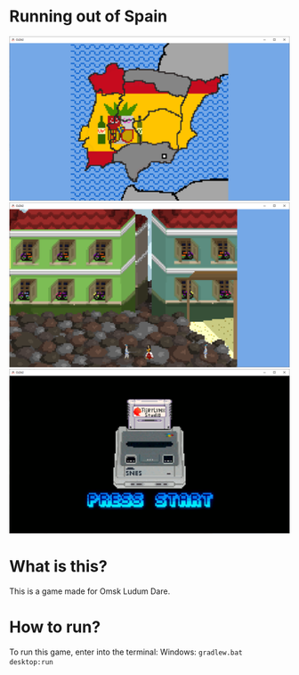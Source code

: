 # Running out of Spain

![](https://raw.githubusercontent.com/i55maximus55i-games/Ludum-Dare-42-Running-out-of-Spain/master/github/Spain1.png)
![](https://raw.githubusercontent.com/i55maximus55i-games/Ludum-Dare-42-Running-out-of-Spain/master/github/Spain2.png)
![](https://raw.githubusercontent.com/i55maximus55i-games/Ludum-Dare-42-Running-out-of-Spain/master/github/Spain3.png)


#  What is this?

This is a game made for Omsk Ludum Dare.


# How to run?
To run this game, enter into the terminal:
Windows: `gradlew.bat desktop:run`

